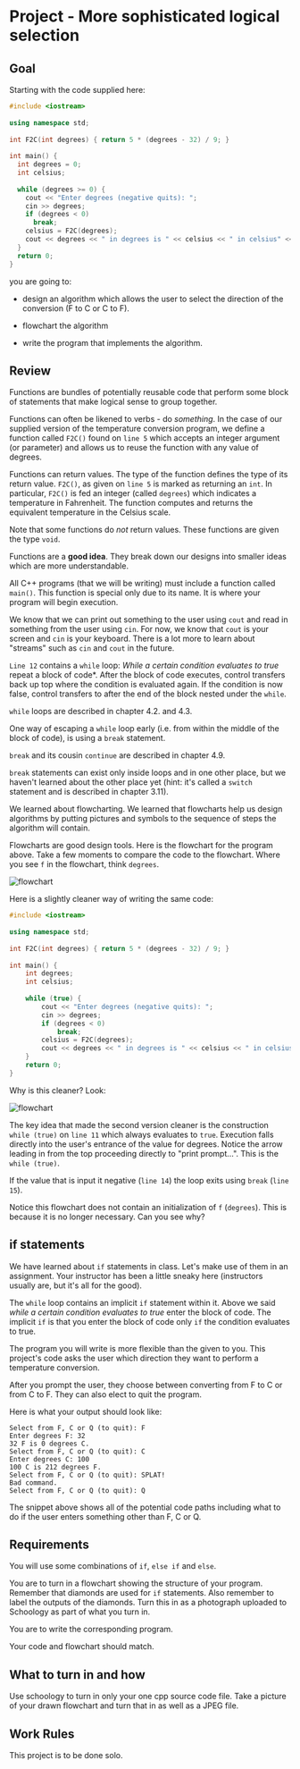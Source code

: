 # Project - More sophisticated logical selection

## Goal

Starting with the code supplied here:

```c++
#include <iostream>                                                     // 1 
                                                                        // 2 
using namespace std;                                                    // 3 
                                                                        // 4 
int F2C(int degrees) { return 5 * (degrees - 32) / 9; }                 // 5 
                                                                        // 6 
int main() {                                                            // 7 
  int degrees = 0;                                                      // 8 
  int celsius;                                                          // 9 
                                                                        // 10 
  while (degrees >= 0) {                                                // 11 
    cout << "Enter degrees (negative quits): ";                         // 12 
    cin >> degrees;                                                     // 13 
    if (degrees < 0)                                                    // 14 
      break;                                                            // 15 
    celsius = F2C(degrees);                                             // 16 
    cout << degrees << " in degrees is " << celsius << " in celsius" << endl; // 17 
  }                                                                     // 18 
  return 0;                                                             // 19 
}                                                                       // 20 
```

you are going to:

* design an algorithm which allows the user to select the direction of
the conversion (F to C or C to F).

* flowchart the algorithm

* write the program that implements the algorithm.

## Review

Functions are bundles of potentially reusable code that
perform some block of statements that make logical sense to group
together.

Functions can often be likened to verbs - do
*something*. In the case of our supplied version of the temperature
conversion program, we define a function called `F2C()` found on
`line 5` which accepts
an integer argument (or parameter) and allows us to reuse the function
with any value of degrees.

Functions can return values. The type of the function defines the
type of its return value. `F2C()`, as given on `line 5` is marked
as returning an `int`. In particular, `F2C()` is fed an integer
(called `degrees`) which indicates a temperature in Fahrenheit. The
function computes and returns the equivalent temperature in the
Celsius scale.

Note that some functions do *not* return
values. These functions are given the type `void`.

Functions are a **good idea**. They break down our
designs into smaller ideas which are more understandable.

All C++ programs (that we will be writing) must include
a function called `main()`. This function is special only due to its
name. It is
where your program will begin execution.

We know that we can print out something to the user using `cout` and
read in something from the user using `cin`. For now, we know
that `cout` is your screen and `cin` is your keyboard. There is a lot
more to learn about "streams" such as `cin` and `cout` in the future.

`Line 12` contains a `while` loop: *While a certain condition evaluates
to true* repeat a block of code*. After the block of code executes,
control transfers back up top where
the condition is evaluated again. If the condition is now false, control
transfers to after the end of the block nested under the `while`.

`while` loops are described in chapter 4.2. and 4.3.

One way of escaping a `while` loop early (i.e. from
within the middle of the block of code), is using a `break` statement.

`break` and its cousin `continue` are described in chapter 4.9.

`break` statements can exist only inside loops and in
one other place, but we haven't learned about the other place yet
(hint: it's called a `switch` statement and is described in chapter
3.11).

We learned about flowcharting. We learned that flowcharts help us design
algorithms by putting pictures and symbols to the sequence of steps the
algorithm will contain.

Flowcharts are good design tools. Here is the flowchart for the program
above. Take a few moments to compare the code to the flowchart. Where
you see `f` in the flowchart, think `degrees`.

![flowchart](./p2_first_version.png)

Here is a slightly cleaner way of writing the same code:

```c++
#include <iostream>                                                     // 1 
                                                                        // 2 
using namespace std;                                                    // 3 
                                                                        // 4 
int F2C(int degrees) { return 5 * (degrees - 32) / 9; }                 // 5 
                                                                        // 6 
int main() {                                                            // 7 
    int degrees;                                                        // 8 
    int celsius;                                                        // 9 
                                                                        // 10 
    while (true) {                                                      // 11 
        cout << "Enter degrees (negative quits): ";                     // 12 
        cin >> degrees;                                                 // 13 
        if (degrees < 0)                                                // 14 
            break;                                                      // 15 
        celsius = F2C(degrees);                                         // 16 
        cout << degrees << " in degrees is " << celsius << " in celsius" << endl; // 17 
    }                                                                   // 18 
    return 0;                                                           // 19 
}                                                                       // 20 
```

Why is this cleaner? Look:

![flowchart](./p2_second_version.png)

The key idea that made the second version cleaner is the construction
`while (true)` on `line 11` which always evaluates to `true`.
Execution falls directly into the
user's entrance of the value for degrees. Notice the arrow leading
in from the top proceeding directly to "print prompt...". This is
the `while (true)`.

If the value that is input it negative (`line 14`) the loop
exits using `break` (`line 15`).

Notice this flowchart does not contain an initialization of `f` (`degrees`).
This is because it is no longer necessary. Can you see why?

## if statements

We have learned about `if` statements in class. Let's make use of them
in an assignment. Your instructor has been a little sneaky here
(instructors usually are, but it's all for the good).

The `while` loop contains an implicit `if` statement within it. Above we
said *while a certain condition evaluates to true* enter the block of
code. The implicit `if` is that you enter the block of code only `if`
the condition evaluates to true.

The program you will write is more flexible than the given to you.
This project's code asks the user which direction they want to perform
a temperature conversion.

After you prompt the user, they
choose between converting from F to C or from C to F. They can also
elect to quit the program.

Here is what your output should look like:

```text
Select from F, C or Q (to quit): F
Enter degrees F: 32
32 F is 0 degrees C.
Select from F, C or Q (to quit): C
Enter degrees C: 100
100 C is 212 degrees F.
Select from F, C or Q (to quit): SPLAT!
Bad command.
Select from F, C or Q (to quit): Q
```

The snippet above shows all of the potential code paths including
what to do if the user enters something other than F, C or Q.

## Requirements

You will use some combinations of `if`, `else if` and
`else`.

You are to turn in a flowchart showing the structure of your program.
Remember that diamonds are used for `if` statements. Also remember to
label the outputs of the diamonds. Turn this in as a photograph uploaded
to Schoology as part of what you turn in.

You are to write the corresponding program. 

Your code and flowchart
should match.

## What to turn in and how

Use schoology to turn in only your one cpp source code file. Take
a picture of your drawn flowchart and turn that in as well as a
JPEG file.

## Work Rules

This project is to be done solo.
